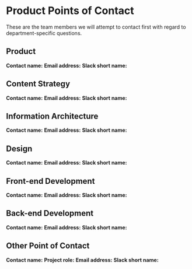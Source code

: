 # Product Points of Contact
These are the team members we will attempt to contact first with regard to
department-specific questions.

## Product
**Contact name:**
**Email address:**
**Slack short name:**

## Content Strategy
**Contact name:**
**Email address:**
**Slack short name:**

## Information Architecture
**Contact name:**
**Email address:**
**Slack short name:**

## Design
**Contact name:**
**Email address:**
**Slack short name:**

## Front-end Development
**Contact name:**
**Email address:**
**Slack short name:**

## Back-end Development
**Contact name:**
**Email address:**
**Slack short name:**

## Other Point of Contact
**Contact name:**
**Project role:**
**Email address:**
**Slack short name:**

